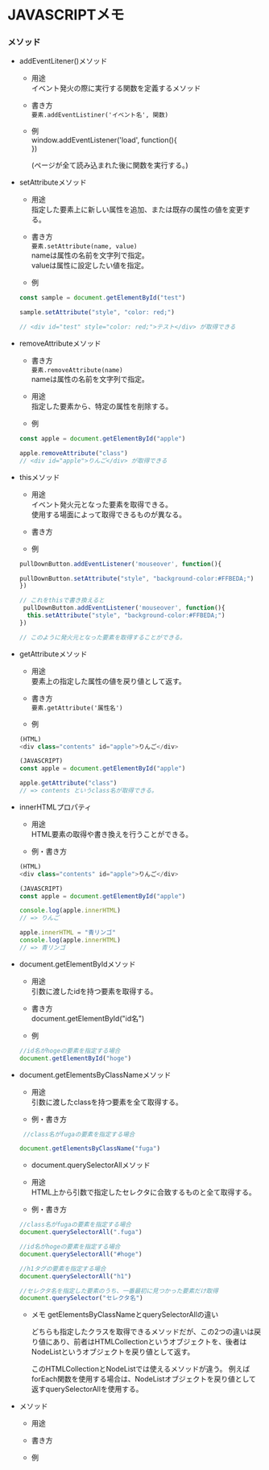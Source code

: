 # **JAVASCRIPTメモ**

### メソッド ###

* addEventLitener()メソッド

  * 用途  
 イベント発火の際に実行する関数を定義するメソッド

  * 書き方  
 `要素.addEventListiner('イベント名', 関数)`


  * 例  
  window.addEventListener('load', function(){  
  })

    (ページが全て読み込まれた後に関数を実行する。)




* setAttributeメソッド

  * 用途  
  指定した要素上に新しい属性を追加、または既存の属性の値を変更する。

  * 書き方  
 `要素.setAttribute(name, value)`  
   nameは属性の名前を文字列で指定。  
   valueは属性に設定したい値を指定。

  * 例  
  ```javascript  
  const sample = document.getElementById("test")

  sample.setAttribute("style", "color: red;")  

  // <div id="test" style="color: red;">テスト</div> が取得できる
  ```


* removeAttributeメソッド

  * 書き方  
 	`要素.removeAttribute(name)`  
  nameは属性の名前を文字列で指定。

  * 用途  
 指定した要素から、特定の属性を削除する。

  * 例  
  ```javascript
  const apple = document.getElementById("apple")

  apple.removeAttribute("class")
  // <div id="apple">りんご</div> が取得できる
  ```


* thisメソッド

  * 用途  
 イベント発火元となった要素を取得できる。  
 使用する場面によって取得できるものが異なる。


  * 書き方  


  * 例  
  ```javascript
  pullDownButton.addEventListener('mouseover', function(){

  pullDownButton.setAttribute("style", "background-color:#FFBEDA;")
  })

  // これをthisで書き換えると
   pullDownButton.addEventListener('mouseover', function(){
    this.setAttribute("style", "background-color:#FFBEDA;")
  })

  // このように発火元となった要素を取得することができる。
  ```




* getAttributeメソッド

  * 用途   
 要素上の指定した属性の値を戻り値として返す。

  * 書き方  
  `要素.getAttribute('属性名')`
  

  * 例  
  ```javascript
  (HTML)
  <div class="contents" id="apple">りんご</div>
  
  (JAVASCRIPT)
  const apple = document.getElementById("apple")

  apple.getAttribute("class")
  // => contents というclass名が取得できる。
  ```

* innerHTMLプロパティ

  * 用途  
  HTML要素の取得や書き換えを行うことができる。
  

  * 例・書き方    
  ```javascript
  (HTML)
  <div class="contents" id="apple">りんご</div>
  
  (JAVASCRIPT)
  const apple = document.getElementById("apple")

  console.log(apple.innerHTML)
  // => りんご

  apple.innerHTML = "青リンゴ"
  console.log(apple.innerHTML)
  // => 青リンゴ
  
  ```

* document.getElementByIdメソッド

  * 用途  
 引数に渡したidを持つ要素を取得する。

  * 書き方  
  document.getElementById("id名")
  

  * 例  
  ```javascript
  //id名がhogeの要素を指定する場合
  document.getElementById("hoge")
  ```


* document.getElementsByClassNameメソッド

  * 用途  
  引数に渡したclassを持つ要素を全て取得する。
  

  * 例・書き方
  ```javascript
   //class名がfugaの要素を指定する場合

  document.getElementsByClassName("fuga")
  ```




  * document.querySelectorAllメソッド

  * 用途  
  HTML上から引数で指定したセレクタに合致するものと全て取得する。
 
  
  * 例・書き方   
  ```javascript
  //class名がfugaの要素を指定する場合
  document.querySelectorAll(".fuga")

  //id名がhogeの要素を指定する場合
  document.querySelectorAll("#hoge")
  
  //h1タグの要素を指定する場合
  document.querySelectorAll("h1")

  //セレクタ名を指定した要素のうち、一番最初に見つかった要素だけ取得
  document.querySelector("セレクタ名")
  
  ```

  * メモ  getElementsByClassNameとquerySelectorAllの違い  
  
    どちらも指定したクラスを取得できるメソッドだが、この2つの違いは戻り値にあり、前者はHTMLCollectionというオブジェクトを、後者はNodeListというオブジェクトを戻り値として返す。
  
    このHTMLCollectionとNodeListでは使えるメソッドが違う。
    例えばforEach関数を使用する場合は、NodeListオブジェクトを戻り値として返すquerySelectorAllを使用する。



* メソッド

  * 用途 


  * 書き方  
  
  

  * 例  
  ```javascript
  

  ```


  